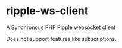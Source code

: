 ripple-ws-client
================

A Synchronous PHP Ripple websocket client

Does not support features like subscriptions.
